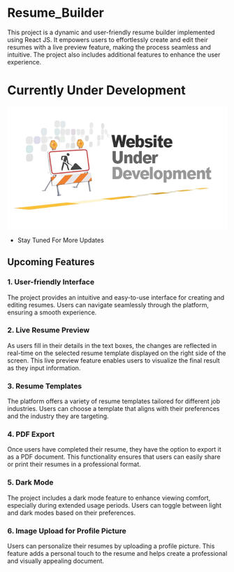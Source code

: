 # Resume_Builder
This project is a dynamic and user-friendly resume builder implemented using React JS. It empowers users to effortlessly create and edit their resumes with a live preview feature, making the process seamless and intuitive. The project also includes additional features to enhance the user experience.

# Currently Under Development
![Under_Development](Resume_Template/Construction.png) 
- Stay Tuned For More Updates

## Upcoming Features

### 1. User-friendly Interface

The project provides an intuitive and easy-to-use interface for creating and editing resumes. Users can navigate seamlessly through the platform, ensuring a smooth experience.

### 2. Live Resume Preview

As users fill in their details in the text boxes, the changes are reflected in real-time on the selected resume template displayed on the right side of the screen. This live preview feature enables users to visualize the final result as they input information.

### 3. Resume Templates

The platform offers a variety of resume templates tailored for different job industries. Users can choose a template that aligns with their preferences and the industry they are targeting.

### 4. PDF Export

Once users have completed their resume, they have the option to export it as a PDF document. This functionality ensures that users can easily share or print their resumes in a professional format.

### 5. Dark Mode

The project includes a dark mode feature to enhance viewing comfort, especially during extended usage periods. Users can toggle between light and dark modes based on their preferences.

### 6. Image Upload for Profile Picture

Users can personalize their resumes by uploading a profile picture. This feature adds a personal touch to the resume and helps create a professional and visually appealing document.
